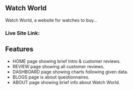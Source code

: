 ## Watch World

Watch World, a website for watches to buy...

### Live Site Link: 



## Features

- HOME page showing brief Intro & customer reviews.
- REVIEW page showing all customer reviews.
- DASHBOARD page showing charts following given data.
- BLOGS page is about questionnaires.
- ABOUT page showing brief info about Watch World.


